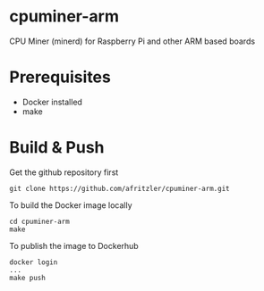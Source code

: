 # cpuminer-arm
CPU Miner (minerd) for Raspberry Pi and other ARM based boards

# Prerequisites
* Docker installed
* make

# Build & Push
Get the github repository first
```
git clone https://github.com/afritzler/cpuminer-arm.git
``` 
To build the Docker image locally
```
cd cpuminer-arm
make
```
To publish the image to Dockerhub
```
docker login
...
make push
```
